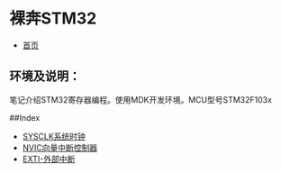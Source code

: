 # 裸奔STM32
* [首页](../README.md)

## 环境及说明：
笔记介绍STM32寄存器编程。使用MDK开发环境。MCU型号STM32F103x

##Index
>
* [SYSCLK系统时钟](./index/SYSCLK.md)   
* [NVIC向量中断控制器](./index/NVIC.md)   
* [EXTI-外部中断](./index/EXTI.md)   
